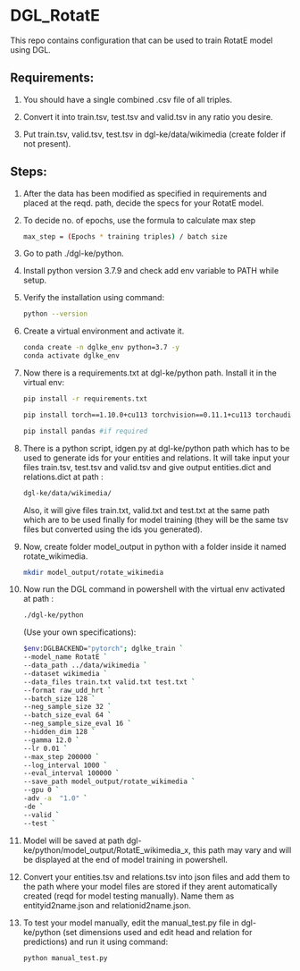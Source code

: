 # DGL_RotatE
This repo contains configuration that can be used to train RotatE model using DGL.

## Requirements:
1) You should have a single combined .csv file of all triples.

2) Convert it into train.tsv, test.tsv and valid.tsv in any ratio you desire.

3) Put train.tsv, valid.tsv, test.tsv in dgl-ke/data/wikimedia (create folder if not present).

## Steps:
1) After the data has been modified as specified in requirements and placed at the reqd. path, decide the specs for your RotatE model.

2) To decide no. of epochs, use the formula to calculate max step
   ```bash
   max_step = (Epochs * training triples) / batch size
   ```

3) Go to path ./dgl-ke/python.

4) Install python version 3.7.9 and check add env variable to PATH while setup.

5) Verify the installation using command: 
   ```bash
   python --version
   ```

6) Create a virtual environment and activate it.
   ```bash
   conda create -n dglke_env python=3.7 -y
   conda activate dglke_env
   ```

7) Now there is a requirements.txt at dgl-ke/python path. Install it in the virtual env:
   ```bash
   pip install -r requirements.txt
   ```
   ```bash
   pip install torch==1.10.0+cu113 torchvision==0.11.1+cu113 torchaudio==0.10.0+cu113 -f https://download.pytorch.org/whl/torch_stable.html
   ```
   ```bash
   pip install pandas #if required
   ```

8) There is a python script, idgen.py at dgl-ke/python path which has to be used to generate ids for your entities and relations. It will take input your files train.tsv, test.tsv and valid.tsv and give output entities.dict and relations.dict at path :
    ```bash
    dgl-ke/data/wikimedia/
    ``` 
    Also, it will give files train.txt, valid.txt and test.txt at the same path which are to be used finally for model training (they will be the same tsv files but converted using the ids you generated).

9) Now, create folder model_output in python with a folder inside it named rotate_wikimedia.
   ```bash
   mkdir model_output/rotate_wikimedia
   ```

10) Now run the DGL command in powershell with the virtual env activated at path :
    ```bash
    ./dgl-ke/python 
    ```
    (Use your own specifications):
      ```bash
      $env:DGLBACKEND="pytorch"; dglke_train `
      --model_name RotatE `
      --data_path ../data/wikimedia `
      --dataset wikimedia `
      --data_files train.txt valid.txt test.txt `
      --format raw_udd_hrt `
      --batch_size 128 `
      --neg_sample_size 32 `
      --batch_size_eval 64 `
      --neg_sample_size_eval 16 `
      --hidden_dim 128 `
      --gamma 12.0 `
      --lr 0.01 `
      --max_step 200000 `
      --log_interval 1000 `
      --eval_interval 100000 `
      --save_path model_output/rotate_wikimedia `
      --gpu 0 `
      -adv -a  "1.0" `
      -de `
      --valid `
      --test `
      ```
11) Model will be saved at path dgl-ke/python/model_output/RotatE_wikimedia_x, this path may vary and will be displayed at the end of model training in powershell.

12) Convert your entities.tsv and relations.tsv into json files and add them to the path where your model files are stored if they arent automatically created (reqd for model testing manually). Name them as entityid2name.json and relationid2name.json.

13) To test your model manually, edit the manual_test.py file in dgl-ke/python (set dimensions used and edit head and relation for predictions) and run it using command:
    ```bash
    python manual_test.py
    ```
 
